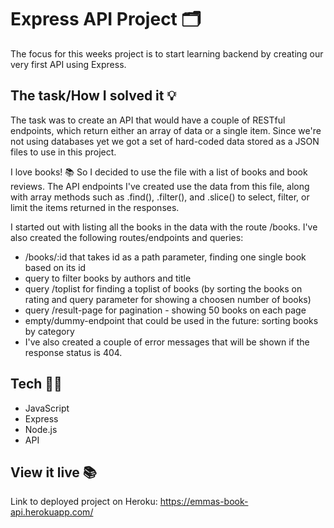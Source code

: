 # Express API Project 🗂

The focus for this weeks project is to start learning backend by creating our very first API using Express. 

## The task/How I solved it 💡
The task was to create an API that would have a couple of RESTful endpoints, which return either an array of data or a single item. Since we're not using databases yet we got a set of hard-coded data stored as a JSON files to use in this project.

I love books! 📚 So I decided to use the file with a list of books and book reviews. The API endpoints I've created use the data from this file, along with array methods such as .find(), .filter(), and .slice() to select, filter, or limit the items returned in the responses.

I started out with listing all the books in the data with the route /books. 
I've also created the following routes/endpoints and queries:
- /books/:id that takes id as a path parameter, finding one single book based on its id
- query to filter books by authors and title
- query /toplist for finding a toplist of books (by sorting the books on rating and query parameter for showing a choosen number of books)
- query /result-page for pagination - showing 50 books on each page
- empty/dummy-endpoint that could be used in the future: sorting books by category
- I've also created a couple of error messages that will be shown if the response status is 404.

## Tech 👩‍💻
- JavaScript
- Express
- Node.js
- API

## View it live 📚
Link to deployed project on Heroku: https://emmas-book-api.herokuapp.com/

